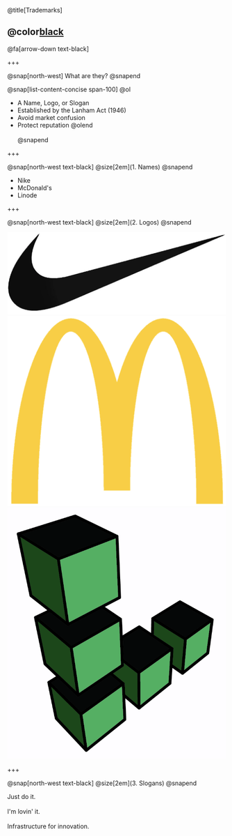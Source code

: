 @title[Trademarks]

## @color[black](Trademarks)

@fa[arrow-down text-black]

+++

@snap[north-west]
What are they?
@snapend

@snap[list-content-concise span-100]
@ol
- A Name, Logo, or Slogan
- Established by the Lanham Act (1946)
- Avoid market confusion
- Protect reputation
@olend
<br><br>
@snapend

+++

@snap[north-west text-black]
@size[2em](1. Names)
@snapend

- Nike
- McDonald's
- Linode


+++

@snap[north-west text-black]
@size[2em](2. Logos)
@snapend

![NIKE](template/img/nike.png)
<br>
![MCDONALDS](template/img/mcdonalds.png)
<br>
![LINODE](template/img/linode.png)

+++

@snap[north-west text-black]
@size[2em](3. Slogans)
@snapend

Just do it.
<br><br>
I'm lovin' it.
<br><br>
Infrastructure for innovation.
